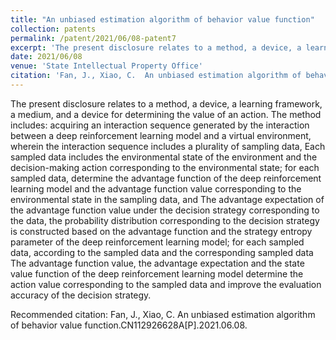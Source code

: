 ```yaml
---
title: "An unbiased estimation algorithm of behavior value function"
collection: patents
permalink: /patent/2021/06/08-patent7
excerpt: 'The present disclosure relates to a method, a device, a learning framework, a medium, and a device for determining the value of an action. The method includes: acquiring an interaction sequence generated by the interaction between a deep reinforcement learning model and a virtual environment, wherein the interaction sequence includes a plurality of sampling data, Each sampled data includes the environmental state of the environment and the decision-making action corresponding to the environmental state; for each sampled data, determine the advantage function of the deep reinforcement learning model and the advantage function value corresponding to the environmental state in the sampling data, and The advantage expectation of the advantage function value under the decision strategy corresponding to the data, the probability distribution corresponding to the decision strategy is constructed based on the advantage function and the strategy entropy parameter of the deep reinforcement learning model; for each sampled data, according to the sampled data and the corresponding sampled data The advantage function value, the advantage expectation and the state value function of the deep reinforcement learning model determine the action value corresponding to the sampled data and improve the evaluation accuracy of the decision strategy. '
date: 2021/06/08
venue: 'State Intellectual Property Office'
citation: 'Fan, J., Xiao, C.  An unbiased estimation algorithm of behavior value function.CN112926628A[P].2021.06.08.'
---
```

The present disclosure relates to a method, a device, a learning framework, a medium, and a device for determining the value of an action. The method includes: acquiring an interaction sequence generated by the interaction between a deep reinforcement learning model and a virtual environment, wherein the interaction sequence includes a plurality of sampling data, Each sampled data includes the environmental state of the environment and the decision-making action corresponding to the environmental state; for each sampled data, determine the advantage function of the deep reinforcement learning model and the advantage function value corresponding to the environmental state in the sampling data, and The advantage expectation of the advantage function value under the decision strategy corresponding to the data, the probability distribution corresponding to the decision strategy is constructed based on the advantage function and the strategy entropy parameter of the deep reinforcement learning model; for each sampled data, according to the sampled data and the corresponding sampled data The advantage function value, the advantage expectation and the state value function of the deep reinforcement learning model determine the action value corresponding to the sampled data and improve the evaluation accuracy of the decision strategy. 

Recommended citation: Fan, J., Xiao, C.  An unbiased estimation algorithm of behavior value function.CN112926628A[P].2021.06.08.
